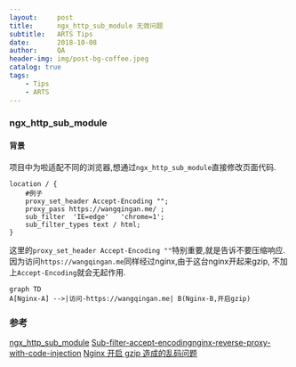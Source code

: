 ```yaml
---
layout:     post
title:      ngx_http_sub_module 无效问题
subtitle:   ARTS Tips 
date:       2018-10-08
author:     QA
header-img: img/post-bg-coffee.jpeg
catalog: true
tags:
    - Tips
    - ARTS
---
```


### ngx_http_sub_module

#### 背景
项目中为啦适配不同的浏览器,想通过`ngx_http_sub_module`直接修改页面代码.

```
location / {
    #例子
    proxy_set_header Accept-Encoding "";
    proxy_pass https://wangqingan.me/ ;
    sub_filter	'IE=edge'	'chrome=1';
    sub_filter_types text / html;
}
```

这里的`proxy_set_header Accept-Encoding ""`特别重要,就是告诉不要压缩响应.因为访问`https://wangqingan.me`同样经过nginx,由于这台nginx开起来gzip,
不加上`Accept-Encoding`就会无起作用.

```mermaid
graph TD
A[Nginx-A] -->|访问-https://wangqingan.me| B(Nginx-B,开启gzip)
```


### 参考
[ngx_http_sub_module](http://nginx.org/en/docs/http/ngx_http_sub_module.html#sub_filter_types)
[Sub-filter-accept-encoding](https://serverfault.com/questions/547060/why-does-sub-filter-seem-to-not-work-when-used-in-conjunction-with-proxy-pass)[nginx-reverse-proxy-with-code-injection](https://blog.fhrnet.eu/2017/09/20/nginx-reverse-proxy-with-code-injection/)
[Nginx 开启 gzip 造成的乱码问题](https://ialloc.org/blog/how-nginx-gzip-works/#_3)
